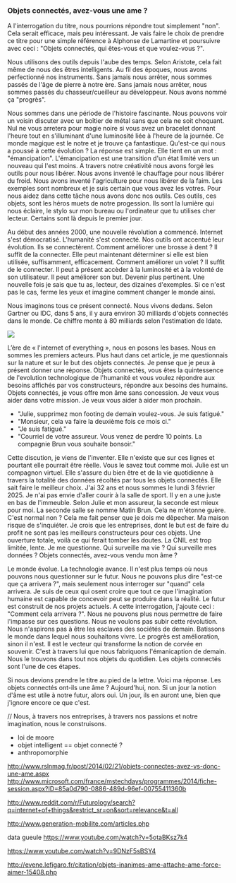 ### Objets connectés, avez-vous une ame ?

A l'interrogation du titre, nous pourrions répondre tout simplement "non". Cela serait efficace, mais peu intéressant. Je vais faire le choix de prendre ce titre pour une simple référence à Alphonse de Lamartine et poursuivre avec ceci : "Objets connectés, qui êtes-vous et que voulez-vous ?".

Nous utilisons des outils depuis l'aube des temps. Selon Aristote, cela fait même de nous des êtres intelligents. Au fil des époques, nous avons perfectionné nos instruments. Sans jamais nous arrêter, nous sommes passés de l'âge de pierre à notre ère. Sans jamais nous arrêter, nous sommes passés du chasseur/cueilleur au développeur. Nous avons nommé ça "progrès".

Nous sommes dans une période de l'histoire fascinante. Nous pouvons voir un voisin discuter avec un boîtier de métal sans que cela ne soit choquant. Nul ne vous arretera pour magie noire si vous avez un bracelet donnant l'heure tout en s'illuminant d'une luminosité liée à l'heure de la journée. Ce monde magique est le notre et je trouve ça fantastique. Qu'est-ce qui nous a poussé à cette évolution ? La réponse est simple. Elle tient en un mot : "émancipation". L'émancipation est une transition d'un état limité vers un nouveau qui l'est moins. A travers notre créativité nous avons forgé les outils pour nous libérer. Nous avons inventé le chauffage pour nous libérer du froid. Nous avons inventé l'agriculture pour nous libérer de la faim. Les exemples sont nombreux et je suis certain que vous avez les votres. Pour nous aidez dans cette tâche nous avons donc nos outils. Ces outils, ces objets, sont les héros muets de notre progession. Ils sont la lumière qui nous éclaire, le stylo sur mon bureau ou l'ordinateur que tu utilises cher lecteur. Certains sont là depuis le premier jour.

Au début des années 2000, une nouvelle révolution a commencé. Internet s'est démocratisé. L'humanité s'est connecté. Nos outils ont accentué leur évolution. Ils se connectèrent. Comment améliorer une brosse à dent ? Il suffit de la connecter. Elle peut maintenant déterminer si elle est bien utilisée, suffisamment, efficacement. Comment améliorer un volet ? Il suffit de le connecter. Il peut à présent accèder à la luminosité et à la volonté de son utilisateur. Il peut améliorer son but. Devenir plus pertinent. Une nouvelle fois je sais que tu as, lecteur, des dizaines d'exemples. Si ce n'est pas le cas, ferme les yeux et imagine comment changer le monde ainsi.

Nous imaginons tous ce présent connecté. Nous vivons dedans. Selon Gartner ou IDC, dans 5 ans, il y aura environ 30 milliards d'objets connectés dans le monde. Ce chiffre monte à 80 milliards selon l'estimation de Idate.

![](http://i.imgur.com/FNluqr0.png)

L’ère de « l'internet of everything », nous en posons les bases. Nous en sommes les premiers acteurs. Plus haut dans cet article, je me questionnais  sur la nature et sur le but des objets connectés. Je pense que je peux à présent donner une réponse. Objets connectés, vous êtes la quintessence de l'evolution technologique de l'humanité et vous voulez répondre aux besoins affichés par vos constructeurs, répondre aux besoins des humains. Objets connectés, je vous offre mon âme sans concession. Je veux vous aider dans votre mission. Je veux vous aider à aider mon prochain.

 - "Julie, supprimez mon footing de demain voulez-vous. Je suis fatigué."
 - "Monsieur, cela va faire la deuxième fois ce mois ci."
 - "Je suis fatigué."
 - "Courriel de votre assureur. Vous venez de perdre 10 points. La compagnie Brun vous souhaite bonsoir."

Cette discution, je viens de l'inventer. Elle n'existe que sur ces lignes et pourtant elle pourrait être réelle. Vous le savez tout comme moi. Julie est un compagnon virtuel. Elle s'assure du bien être et de la vie quotidienne à travers la totalité des données récoltés par tous les objets connectés. Elle sait faire le meilleur choix. J'ai 32 ans et nous sommes le lundi 3 février 2025. Je n'ai pas envie d'aller courir à la salle de sport. Il y en a une juste en bas de l'immeuble. Selon Julie et mon assureur, la seconde est mieux pour moi. La seconde salle se nomme Matin Brun. Cela ne m'étonne guère. C'est normal non ? Cela me fait penser que je dois me dêpecher. Ma maison risque de s'inquiéter. Je crois que les entreprises, dont le but est de faire du profit ne sont pas les meilleurs constructeurs pour ces objets. Une ouverture totale, voilà ce qui ferait tomber les doutes. La CNIL est trop limitée, lente. Je me questionne. Qui surveille ma vie ? Qui surveille mes données ? Objets connectés, avez-vous vendu mon âme ?

Le monde évolue. La technologie avance. Il n'est plus temps où nous pouvons nous questionner sur le futur. Nous ne pouvons plus dire "est-ce que ça arrivera ?", mais seulement nous interroger sur "quand" cela arrivera. Je suis de ceux qui osent croire que tout ce que l'imagination humaine est capable de concevoir peut se produire dans la réalité. Le futur est construit de nos projets actuels. A cette interrogation, j'ajoute ceci : "Comment cela arrivera ?". Nous ne pouvons plus nous permettre de faire l'impasse sur ces questions. Nous ne voulons pas subir cette révolution. Nous n'aspirons pas à être les esclaves des sociétés de demain. Batissons le monde dans lequel nous souhaitons vivre. Le progrès est amélioration, sinon il n'est. Il est le vecteur qui transforme la notion de corvée en souvenir. C'est à travers lui que nous fabriquons l'émanicaption de demain. Nous le trouvons dans tout nos objets du quotidien. Les objets connectés sont l'une de ces étapes. 

Si nous devions prendre le titre au pied de la lettre. Voici ma réponse. Les objets connectés ont-ils une âme ? Aujourd'hui, non. Si un jour la notion d'âme est utile à notre futur, alors oui. Un jour, ils en auront une, bien que j'ignore encore ce que c'est.

// Nous, à travers nos entreprises, à travers nos passions et notre imagination, nous le construisons. 

- loi de moore
- objet intelligent == objet connecté ?
- anthropomorphie


http://www.rslnmag.fr/post/2014/02/21/objets-connectes-avez-vs-donc-une-ame.aspx
http://www.microsoft.com/france/mstechdays/programmes/2014/fiche-session.aspx?ID=85a0d790-0886-489d-96ef-00755411360b


http://www.reddit.com/r/Futurology/search?q=internet+of+things&restrict_sr=on&sort=relevance&t=all

http://www.generation-mobilite.com/articles.php

data gueule https://www.youtube.com/watch?v=5otaBKsz7k4

https://www.youtube.com/watch?v=9DNzF5sBSY4

http://evene.lefigaro.fr/citation/objets-inanimes-ame-attache-ame-force-aimer-15408.php



